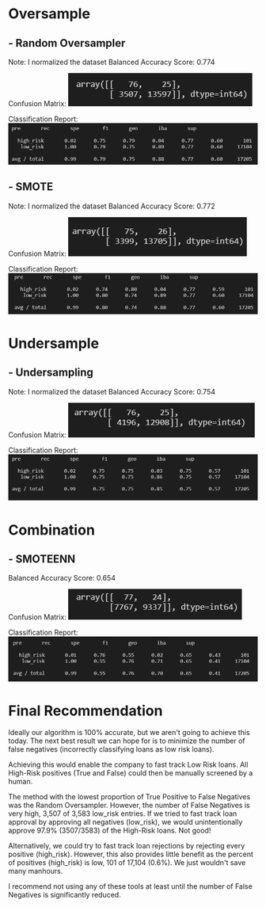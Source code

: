 # Oversample
## - Random Oversampler
Note: I normalized the dataset
Balanced Accuracy Score: 0.774

Confusion Matrix:
![Random Oversampler](https://github.com/Calistic/Machine-Learning/blob/master/pics/ROS-cm.PNG)

Classification Report:
![Random Oversampler](https://github.com/Calistic/Machine-Learning/blob/master/pics/ROS-cr.PNG)

## - SMOTE
Note: I normalized the dataset
Balanced Accuracy Score: 0.772

Confusion Matrix:
![SMOTE](https://github.com/Calistic/Machine-Learning/blob/master/pics/SMOTE-cm.PNG)

Classification Report:
![SMOTE](https://github.com/Calistic/Machine-Learning/blob/master/pics/SMOTE-cr.PNG)

# Undersample
## - Undersampling
Note: I normalized the dataset
Balanced Accuracy Score: 0.754

Confusion Matrix:
![Undersample](https://github.com/Calistic/Machine-Learning/blob/master/pics/Under-cm.PNG)

Classification Report:
![Undersample](https://github.com/Calistic/Machine-Learning/blob/master/pics/Under-cr.PNG)

# Combination
## - SMOTEENN
Balanced Accuracy Score: 0.654

Confusion Matrix:
![Combination](https://github.com/Calistic/Machine-Learning/blob/master/pics/SMOTTEEN-cm.PNG)

Classification Report:
![Combination](https://github.com/Calistic/Machine-Learning/blob/master/pics/SMOTTEEN-cr.PNG)

# Final Recommendation
Ideally our algorithm is 100% accurate, but we aren't going to achieve this today. The next best result we can hope for is to minimize the number of false negatives (incorrectly classifying loans as low risk loans).

Achieving this would enable the company to fast track Low Risk loans. All High-Risk positives (True and False) could then be manually screened by a human.

The method with the lowest proportion of True Positive to False Negatives was the Random Oversampler. However, the number of False Negatives is very high, 3,507 of 3,583 low_risk entries. If we tried to fast track loan approval by approving all negatives (low_risk), we would unintentionally approve 97.9% (3507/3583) of the High-Risk loans. Not good!

Alternatively, we could try to fast track loan rejections by rejecting every positive (high_risk). However, this also provides little benefit as the percent of positives (high_risk) is low, 101 of 17,104 (0.6%). We just wouldn't save many manhours.

I recommend not using any of these tools at least until the number of False Negatives is significantly reduced.
